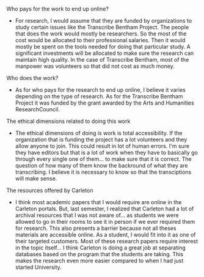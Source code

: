 Who pays for the work to end up online?

-	For research, I would assume that they are funded by organizations to study certain issues like the Transcribe Bentham Project. The people that does the work would mostly be researchers. So the most of the cost would be allocated to their professional salaries. Then it would mostly be spent on the tools needed for doing that particular study. A significant investments will be allocated to make sure the research can maintain high quality. In the case of Transcribe Bentham, most of the manpower was volunteers so that did not cost as much money. 

Who does the work?

- As for who pays for the research to end up online, I believe it varies depending on the type of research. As for the Transcribe Bentham Project it was funded by the grant awarded by the Arts and Humanities ResearchCouncil. 

The ethical dimensions related to doing this work

-	The ethical dimensions of doing is work is total accessibility. If the organization that is funding the project has a lot volunteers and they allow anyone to join. This could result in lot of human errors. I'm sure they have editors but that is a lot of work when they have to basically go through every single one of them... to make sure that it is correct. The question of how many of them know the backround of what they are transcribing. I believe it is necessary to know so that the transciptions will make sense.

The resources offered by Carleton

-	I think most academic papers that I would require are online in the Carleton portals. But, last semester, I realized that Carleton had a lot of archival resources that I was not aware of… as students we were allowed to go in their rooms to see it in person if we ever required them for research. This also presents a barrier because not all theses materials are accessible online. As a student, I would fit into it as one of their targeted customers. Most of these research papers require interest in the topic itself... I think Carleton is doing a great job at separating databases based on the program that the students are taking. This makes the research even more easier compared to when I had just started University. 
